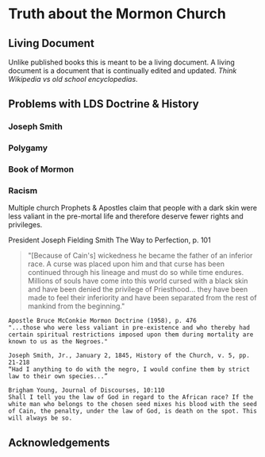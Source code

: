 # Truth about the Mormon Church

## Living Document

Unlike published books this is meant to be a living document.  A living document is a document that is continually edited and updated.  *Think Wikipedia vs old school encyclopedias*.

## Problems with LDS Doctrine & History

### Joseph Smith

### Polygamy

### Book of Mormon

### Racism

Multiple church Prophets & Apostles claim that people with a dark skin were less valiant in the pre-mortal life and therefore deserve fewer rights and privileges.

President Joseph Fielding Smith The Way to Perfection, p. 101

> "[Because of Cain's] wickedness he became the father of an in­ferior race. A curse was placed upon him and that curse has been continued through his lineage and must do so while time endures. Millions of souls have come into this world cursed with a black skin and have been denied the privilege of Priesthood... they have been made to feel their inferiority and have been separated from the rest of mankind from the beginning."

    Apostle Bruce McConkie Mormon Doctrine (1958), p. 476
    "...those who were less valiant in pre-existence and who there­by had certain spiritual restrictions imposed upon them during mortality are known to us as the Negroes."

    Joseph Smith, Jr., January 2, 1845, History of the Church, v. 5, pp. 21-218
    “Had I anything to do with the negro, I would confine them by strict law to their own species...”

    Brigham Young, Journal of Discourses, 10:110
    Shall I tell you the law of God in regard to the African race? If the white man who belongs to the chosen seed mixes his blood with the seed of Cain, the penalty, under the law of God, is death on the spot. This will always be so.


## Acknowledgements
